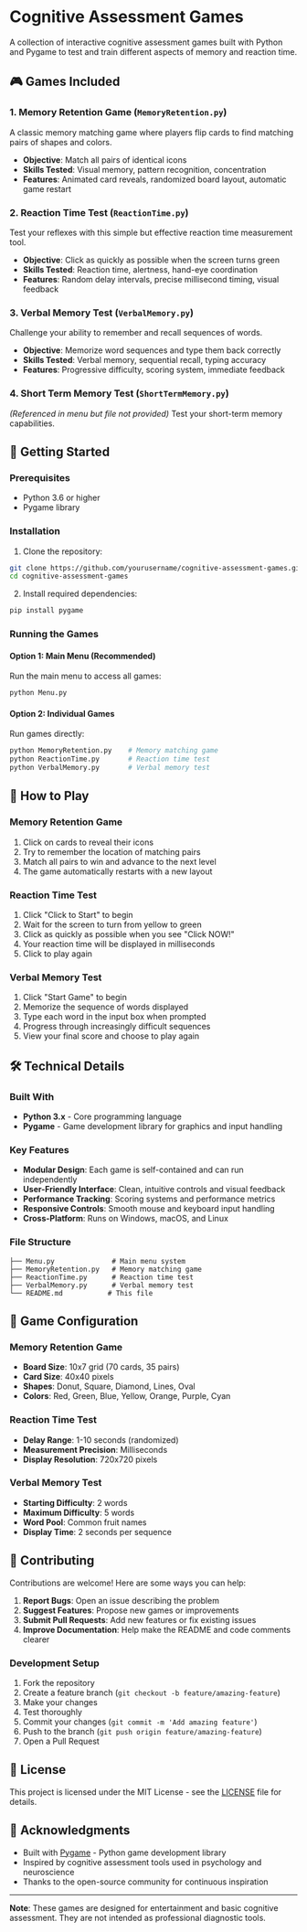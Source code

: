 # Cognitive Assessment Games

A collection of interactive cognitive assessment games built with Python and Pygame to test and train different aspects of memory and reaction time.

## 🎮 Games Included

### 1. Memory Retention Game (`MemoryRetention.py`)
A classic memory matching game where players flip cards to find matching pairs of shapes and colors.
- **Objective**: Match all pairs of identical icons
- **Skills Tested**: Visual memory, pattern recognition, concentration
- **Features**: Animated card reveals, randomized board layout, automatic game restart

### 2. Reaction Time Test (`ReactionTime.py`)
Test your reflexes with this simple but effective reaction time measurement tool.
- **Objective**: Click as quickly as possible when the screen turns green
- **Skills Tested**: Reaction time, alertness, hand-eye coordination
- **Features**: Random delay intervals, precise millisecond timing, visual feedback

### 3. Verbal Memory Test (`VerbalMemory.py`)
Challenge your ability to remember and recall sequences of words.
- **Objective**: Memorize word sequences and type them back correctly
- **Skills Tested**: Verbal memory, sequential recall, typing accuracy
- **Features**: Progressive difficulty, scoring system, immediate feedback

### 4. Short Term Memory Test (`ShortTermMemory.py`)
*(Referenced in menu but file not provided)*
Test your short-term memory capabilities.

## 🚀 Getting Started

### Prerequisites
- Python 3.6 or higher
- Pygame library

### Installation

1. Clone the repository:
```bash
git clone https://github.com/yourusername/cognitive-assessment-games.git
cd cognitive-assessment-games
```

2. Install required dependencies:
```bash
pip install pygame
```

### Running the Games

#### Option 1: Main Menu (Recommended)
Run the main menu to access all games:
```bash
python Menu.py
```

#### Option 2: Individual Games
Run games directly:
```bash
python MemoryRetention.py    # Memory matching game
python ReactionTime.py       # Reaction time test
python VerbalMemory.py       # Verbal memory test
```

## 🎯 How to Play

### Memory Retention Game
1. Click on cards to reveal their icons
2. Try to remember the location of matching pairs
3. Match all pairs to win and advance to the next level
4. The game automatically restarts with a new layout

### Reaction Time Test
1. Click "Click to Start" to begin
2. Wait for the screen to turn from yellow to green
3. Click as quickly as possible when you see "Click NOW!"
4. Your reaction time will be displayed in milliseconds
5. Click to play again

### Verbal Memory Test
1. Click "Start Game" to begin
2. Memorize the sequence of words displayed
3. Type each word in the input box when prompted
4. Progress through increasingly difficult sequences
5. View your final score and choose to play again

## 🛠️ Technical Details

### Built With
- **Python 3.x** - Core programming language
- **Pygame** - Game development library for graphics and input handling

### Key Features
- **Modular Design**: Each game is self-contained and can run independently
- **User-Friendly Interface**: Clean, intuitive controls and visual feedback
- **Performance Tracking**: Scoring systems and performance metrics
- **Responsive Controls**: Smooth mouse and keyboard input handling
- **Cross-Platform**: Runs on Windows, macOS, and Linux

### File Structure
```
├── Menu.py              # Main menu system
├── MemoryRetention.py   # Memory matching game
├── ReactionTime.py      # Reaction time test
├── VerbalMemory.py      # Verbal memory test
└── README.md           # This file
```

## 🎨 Game Configuration

### Memory Retention Game
- **Board Size**: 10x7 grid (70 cards, 35 pairs)
- **Card Size**: 40x40 pixels
- **Shapes**: Donut, Square, Diamond, Lines, Oval
- **Colors**: Red, Green, Blue, Yellow, Orange, Purple, Cyan

### Reaction Time Test
- **Delay Range**: 1-10 seconds (randomized)
- **Measurement Precision**: Milliseconds
- **Display Resolution**: 720x720 pixels

### Verbal Memory Test
- **Starting Difficulty**: 2 words
- **Maximum Difficulty**: 5 words
- **Word Pool**: Common fruit names
- **Display Time**: 2 seconds per sequence

## 🤝 Contributing

Contributions are welcome! Here are some ways you can help:

1. **Report Bugs**: Open an issue describing the problem
2. **Suggest Features**: Propose new games or improvements
3. **Submit Pull Requests**: Add new features or fix existing issues
4. **Improve Documentation**: Help make the README and code comments clearer

### Development Setup
1. Fork the repository
2. Create a feature branch (`git checkout -b feature/amazing-feature`)
3. Make your changes
4. Test thoroughly
5. Commit your changes (`git commit -m 'Add amazing feature'`)
6. Push to the branch (`git push origin feature/amazing-feature`)
7. Open a Pull Request

## 📝 License

This project is licensed under the MIT License - see the [LICENSE](LICENSE) file for details.

## 🔗 Acknowledgments

- Built with [Pygame](https://www.pygame.org/) - Python game development library
- Inspired by cognitive assessment tools used in psychology and neuroscience
- Thanks to the open-source community for continuous inspiration

---

**Note**: These games are designed for entertainment and basic cognitive assessment. They are not intended as professional diagnostic tools.
